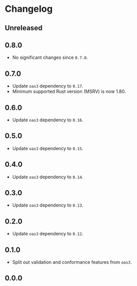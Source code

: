 # Changelog

## Unreleased

## 0.8.0

- No significant changes since `0.7.0`.

## 0.7.0

- Update `oas3` dependency to `0.17`.
- Minimum supported Rust version (MSRV) is now 1.80.

## 0.6.0

- Update `oas3` dependency to `0.16`.

## 0.5.0

- Update `oas3` dependency to `0.15`.

## 0.4.0

- Update `oas3` dependency to `0.14`.

## 0.3.0

- Update `oas3` dependency to `0.13`.

## 0.2.0

- Update `oas3` dependency to `0.12`.

## 0.1.0

- Split out validation and conformance features from `oas3`.

## 0.0.0
